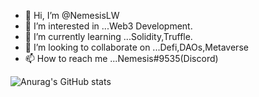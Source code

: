 - 👋 Hi, I’m @NemesisLW
- 👀 I’m interested in ...Web3 Development.
- 🌱 I’m currently learning ...Solidity,Truffle. 
- 💞️ I’m looking to collaborate on ...Defi,DAOs,Metaverse
- 📫 How to reach me ...Nemesis#9535(Discord)

<!---
NemesisLW/NemesisLW is a ✨ special ✨ repository because its `README.md` (this file) appears on your GitHub profile.
You can click the Preview link to take a look at your changes.
--->

![Anurag's GitHub stats](https://github-readme-stats.vercel.app/api?username=NemesisLW&count_private=true&show_icons=true&theme=radical)
